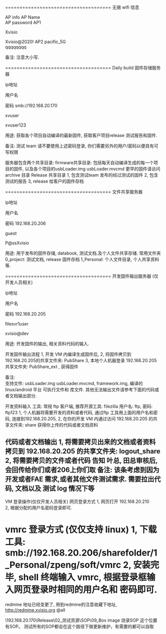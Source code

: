 
=====================================
无锡 wifi 信息

 AP info
	AP Name 	
 AP password
 AP1
	
 Xvisio
	
 Xvisio@2020!
 AP2
	pacific_5G 	
 qqqqqqqq

备注: 注意大小写.

=====================================
Daily build 固件存储服务器

 ip地址
	
 用户名
	
 密码
smb://192.168.20.170
	
xvuser
	
xvuser123

用途:
    获取各个项目自动编译的最新固件,  获取客户项目release 测试报告和固件.

备注:
    测试 team 请不要使用上述密码登录, 你们需要另外的用户/密码以便具有可写权限

服务器包含两个共享目录:
firmware共享目录:
    包括每天自动编译生成的每一个项目的固件, 以及各个项目的usbLoader.img usbLoader.mvcmd
    更早的固件请访问 archive 目录
Release 共享目录
    1, 包含测试team 发布的经过测试的固件
    2, 包含测试的报告
    3, release 给客户的固件存档

=====================================
文件共享服务器

 ip地址
	
 用户名
	
 密码
 192.168.20.206
	
 guest
	
 P@ssXvisio

用途:
    用于发布的固件存储,  databook, 测试文档.及个人文件共享存储. 常用文件夹
    0_project:   测试文档,  release 固件存档
    1_Personal:  个人文件目录,  个人共享资料等.

=====================================
开发固件输出服务器 (仅开发人员相关)

 ip地址
	
 用户名
	
 密码
 192.168.20.205
	
 filesvr1user
	
 xvisio@dev

用途:
    开发固件的输出,  相关资料代码的输入.

开发固件输出流程
    1, 开发 VM 内编译生成固件后,
    2, 将固件拷贝到 192.168.20.205的共享文件夹:   PubShare
    3, 本地个人机器登录 192.168.20.205 共享文件夹:  PubShare_ext ,  获得固件
   
备注:  
    支持文件:  usbLoader.img  usbLoader.mvcmd,  framework.img, 编译的 linux/android 平台 可执行文件和 库文件.
    其他无法输出文件请参考下面的代码或者文档输出部分.

开发资料输入
工具:   常规 ftp 客户端, 推荐开源工具:  filezilla
用户名: ftp,  密码: ftp123
1, 个人机器将需要开发的资料或者代码, 通过ftp 工具用上面的用户名和密码, 连接到192.168.20.205,
2, 在你的开发 VM 内通过访问 192.168.20.205 的共享文件夹: share 获得你上传的代码或者文档资料

代码或者文档输出
1, 将需要拷贝出来的文档或者资料拷贝到 192.168.20.205 的共享文件夹: logout_share
2, 将需要拷贝的文件或者代码 告知  叶总, 田总审核后,  会回传给你们或者206上你们取
备注:
该条考虑到因为开发或者FAE 需求,或者其他文件测试需求. 需要拉出代码, 文档以及 测试 log 情况下等
-----------------------------------------------------------------------------------------------------------
VM 登录操作(仅仅开发人员相关)
网页登录方式
1, 网页打开 192.168.20.210  
2, 根据分配的用户名密码登录即可.

vmrc 登录方式 (仅仅支持 linux)
1, 下载工具:   smb://192.168.20.206/sharefolder/1_Personal/zpeng/soft/vmrc
2, 安装完毕, shell 终端输入 vmrc, 根据登录框输入网页登录时相同的用户名和 密码即可.
=====================================


redmine 地址已经变更了,   用到redmine的注意收藏下地址,   http://redmine.xvisio.org  @all




\\192.168.20.170\Release\02_测试资源\SOP\09_Box image 烧录SOP   这个位置有SOP。   测试所有的SOP都会在这个路径下做更新维护，有需要的都可以自取
